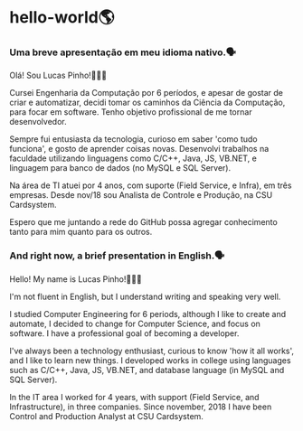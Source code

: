 # hello-world:earth_americas:
### Uma breve apresentação em meu idioma nativo.:speaking_head:

Olá! Sou Lucas Pinho!👨🏻‍💻

Cursei Engenharia da Computação por 6 períodos, e apesar de gostar de criar e automatizar, decidi tomar os caminhos da Ciência da Computação, para focar em software. Tenho objetivo profissional de me tornar desenvolvedor.

Sempre fui entusiasta da tecnologia, curioso em saber 'como tudo funciona', e gosto de aprender coisas novas. Desenvolvi trabalhos na faculdade utilizando linguagens como C/C++, Java, JS, VB.NET, e linguagem para banco de dados (no MySQL e SQL Server).

Na área de TI atuei por 4 anos, com suporte (Field Service, e Infra), em três empresas. Desde nov/18 sou Analista de Controle e Produção, na CSU Cardsystem.

Espero que me juntando a rede do GitHub possa agregar conhecimento tanto para mim quanto para os outros.

### And right now, a brief presentation in English.:speaking_head:

Hello! My name is Lucas Pinho!👨🏻‍💻

I'm not fluent in English, but I understand writing and speaking very well.

I studied Computer Engineering for 6 periods, although I like to create and automate, I decided to change for Computer Science, and focus on software. I have a professional goal of becoming a developer.

I've always been a technology enthusiast, curious to know 'how it all works', and I like to learn new things. I developed works in college using languages ​​such as C/C++, Java, JS, VB.NET, and database language (in MySQL and SQL Server).

In the IT area I worked for 4 years, with support (Field Service, and Infrastructure), in three companies. Since november, 2018 I have been Control and Production Analyst at CSU Cardsystem.
